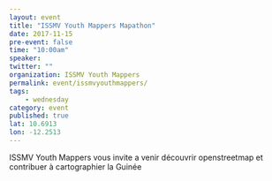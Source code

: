 ```yaml
---
layout: event
title: "ISSMV Youth Mappers Mapathon"
date: 2017-11-15
pre-event: false
time: "10:00am"
speaker:
twitter: ""
organization: ISSMV Youth Mappers
permalink: event/issmvyouthmappers/
tags:  
    - wednesday
category: event
published: true
lat: 10.6913
lon: -12.2513
---
```


ISSMV Youth Mappers vous invite a venir découvrir openstreetmap et contribuer à cartographier la Guinée 
